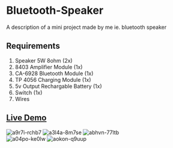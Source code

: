 # Bluetooth-Speaker
A description of a mini project made by me ie.  bluetooth speaker 

## Requirements
1. Speaker 5W 8ohm (2x)
2. 8403 Amplifier Module (1x)
3. CA-6928 Bluetooth Module (1x)
4. TP 4056 Charging Module (1x)
5. 5v Output Rechargable Battery (1x)
6. Switch (1x)
7. Wires

## [Live Demo](https://www.dropbox.com/s/agpjc7ummvwszph/IMG_2723.MOV?dl=0)

<div style="width: 60%; height: 60%">
  
![a9r7i-rchb7](https://user-images.githubusercontent.com/102870087/209434748-31d33e6f-5783-4ab5-a330-09cf2a22f875.jpg)
![a3l4a-8m7se](https://user-images.githubusercontent.com/102870087/209434749-1fb084cf-7eff-4f68-80d6-460546efe098.jpg)
![abhvn-77ltb](https://user-images.githubusercontent.com/102870087/209434751-5b0e620c-f721-40f7-a011-66884366b9a5.jpg)
![a04po-ke0lw](https://user-images.githubusercontent.com/102870087/209434764-8dc57fac-b3e5-4dff-966f-b1711b0f7b49.jpg)
![aokon-q9uup](https://user-images.githubusercontent.com/102870087/209434775-59542e40-5946-460d-9624-0af0cced6bc1.jpg)
  
</div>
